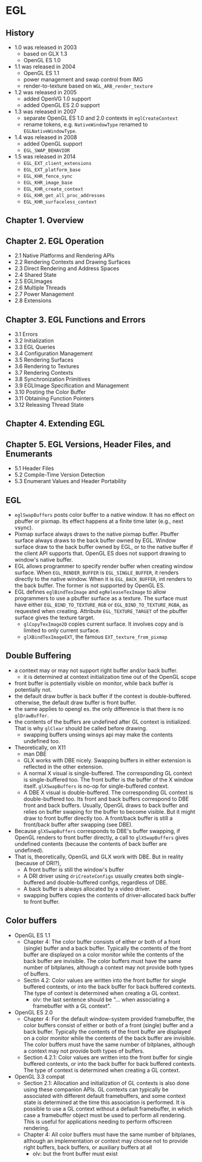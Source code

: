 EGL
===

## History

- 1.0 was released in 2003
  - based on GLX 1.3
  - OpenGL ES 1.0
- 1.1 was released in 2004
  - OpenGL ES 1.1
  - power management and swap control from IMG
  - render-to-texture based on `WGL_ARB_render_texture`
- 1.2 was released in 2005
  - added OpenVG 1.0 support
  - added OpenGL ES 2.0 support
- 1.3 was released in 2007
  - separate OpenGL ES 1.0 and 2.0 contexts in `eglCreateContext`
  - rename tokens, e.g. `NativeWindowType` renamed to `EGLNativeWindowType`.
- 1.4 was released in 2008
  - added OpenGL support
  - `EGL_SWAP_BEHAVIOR`
- 1.5 was released in 2014
  - `EGL_EXT_client_extensions`
  - `EGL_EXT_platform_base`
  - `EGL_KHR_fence_sync`
  - `EGL_KHR_image_base`
  - `EGL_KHR_create_context`
  - `EGL_KHR_get_all_proc_addresses`
  - `EGL_KHR_surfaceless_context`

## Chapter 1. Overview

## Chapter 2. EGL Operation

- 2.1 Native Platforms and Rendering APIs
- 2.2 Rendering Contexts and Drawing Surfaces
- 2.3 Direct Rendering and Address Spaces
- 2.4 Shared State
- 2.5 EGLImages
- 2.6 Multiple Threads
- 2.7 Power Management
- 2.8 Extensions

## Chapter 3. EGL Functions and Errors

- 3.1 Errors
- 3.2 Initialization
- 3.3 EGL Queries
- 3.4 Configuration Management
- 3.5 Rendering Surfaces
- 3.6 Rendering to Textures
- 3.7 Rendering Contexts
- 3.8 Synchronization Primitives
- 3.9 EGLImage Specification and Management
- 3.10 Posting the Color Buffer
- 3.11 Obtaining Function Pointers
- 3.12 Releasing Thread State

## Chapter 4. Extending EGL

## Chapter 5. EGL Versions, Header Files, and Enumerants

- 5.1 Header Files
- 5.2 Compile-Time Version Detection
- 5.3 Enumerant Values and Header Portability

## EGL

- `eglSwapBuffers` posts color buffer to a native window.  It has no effect on
  pbuffer or pixmap.  Its effect happens at a finite time later (e.g., next
  vsync).
- Pixmap surface always draws to the native pixmap buffer.  Pbuffer surface
  always draws to the back buffer owned by EGL.  Window surface draw to the back
  buffer owned by EGL, or to the native buffer if the client API supports that.
  OpenGL ES does not support drawing to window's native buffer.
- EGL allows programmer to specify render buffer when creating window surface.
  When `EGL_RENDER_BUFFER` is `EGL_SINGLE_BUFFER`, it renders directly to the
  native window.  When it is `EGL_BACK_BUFFER`, int renders to the back buffer.
  The former is not supported by OpenGL ES.
- EGL defines `eglBindTexImage` and `egReleaseTexImage` to allow programmers to
  use a pbuffer surface as a texture.  The surface must have either
  `EGL_BIND_TO_TEXTURE_RGB` or `EGL_BIND_TO_TEXTURE_RGBA`, as requested when
  creating.  Attribute `EGL_TEXTURE_TARGET` of the pbuffer surface gives the
  texture target.
  - `glCopyTexImage2D` copies current surface.  It involves copy and is limited
    to only current surface.
  - `glXBindTexImageEXT`, the famous `EXT_texture_from_pixmap`

## Double Buffering

- a context may or may not support right buffer and/or back buffer.
  - it is determined at context initialization time out of the OpenGL scope
- front buffer is potentially visible on monitor, while back buffer is
  potentially not.
- the default draw buffer is back buffer if the context is double-buffered.
  otherwise, the default draw buffer is front buffer.
- the same applies to opengl es.  the only difference is that there is no
  `glDrawBuffer`.
- the contents of the buffers are undefined after GL context is initialized.
  That is why `glClear` should be called before drawing.
  - swapping buffers unsing winsys api may make the contents undefined too.
- Theoretically, on X11
  - man DBE
  - GLX works with DBE nicely.  Swapping buffers in either extension is
    reflected in the other extension.
  - A normal X visual is single-buffered.  The corresponding GL context is
    single-buffered too.  The front buffer is the buffer of the X window itself.
    `glXSwapBuffers` is no-op for single-buffered context.
  - A DBE X visual is double-buffered.  The corresponding GL context is
    double-buffered too.  Its front and back buffers correspond to DBE front and
    back buffers.  Usually, OpenGL draws to back buffer and relies on buffer
    swaping for the buffer to become visible.  But it might draw to front buffer
    directly too.  A front/back buffer is still a front/back buffer after
    swapping (see DBE).
- Because `glXSwapBuffers` corresponds to DBE's buffer swapping, if OpenGL
  renders to front buffer directly, a call to `glXSwapBuffers` gives undefined
  contents (because the contents of back buffer are undefined).
- That is, theoretically, OpenGL and GLX work with DBE.  But in reality (because
  of DRI?),
  - A front buffer is still the window's buffer
  - A DRI driver using `driCreateConfigs` usually creates both single-buffered
    and double-buffered configs, regardless of DBE.
  - A back buffer is always allocated by a video driver.
  - swapping buffers copies the contents of driver-allocated back buffer to
    front buffer.

## Color buffers

- OpenGL ES 1.1
  - Chapter 4: The color buffer consists of either or both of a front (single)
    buffer and a back buffer. Typically the contents of the front buffer are
    displayed on a color monitor while the contents of the back buffer are
    invisible. The color buffers must have the same number of bitplanes, although
    a context may not provide both types of buffers.
  - Sectin 4.2: Color values are written into the front buffer for single
    buffered contexts, or into the back buffer for back buffered contexts. The
    type of context is determined when creating a GL context.
    - olv: the last sentence should be "... when associating a framebuffer with
      a GL context".
- OpenGL ES 2.0
  - Chapter 4: For the default window-system provided framebuffer, the color
    buffers consist of either or both of a front (single) buffer and a back
    buffer. Typically the contents of the front buffer are displayed on a color
    monitor while the contents of the back buffer are invisible. The color
    buffers must have the same number of bitplanes, although a context may not
    provide both types of buffers.
  - Section 4.2.1: Color values are written into the front buffer for single
    buffered contexts, or into the back buffer for back buffered contexts. The
    type of context is determined when creating a GL context.
- OpenGL 3.3 compat
  - Section 2.1: Allocation and initialization of GL contexts is also done using
    these companion APIs. GL contexts can typically be associated with different
    default framebuffers, and some context state is determined at the time this
    association is performed.
    It is possible to use a GL context without a default framebuffer, in which
    case a framebuffer object must be used to perform all rendering. This is
    useful for applications needing to perform offscreen rendering.
  - Chapter 4: All color buffers must have the same number of bitplanes,
    although an implementation or context may choose not to provide right
    buffers, back buffers, or auxiliary buffers at all
    - olv: but the front buffer must exist
